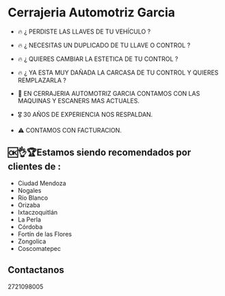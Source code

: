# Cerrajeria Automotriz Garcia

- 🔥 ¿ PERDISTE LAS LLAVES DE TU VEHÍCULO ?
- 🔥 ¿ NECESITAS UN DUPLICADO DE TU LLAVE O CONTROL ?
- 🔥 ¿ QUIERES CAMBIAR LA ESTETICA DE TU CONTROL ?
- 🔥 ¿ YA ESTA MUY DAÑADA LA CARCASA DE TU CONTROL Y QUIERES REMPLAZARLA ?
- 🥇 EN CERRAJERIA AUTOMOTRIZ GARCIA CONTAMOS CON LAS MAQUINAS Y ESCANERS MAS ACTUALES.
- 🎖️ 30 AÑOS DE EXPERIENCIA NOS RESPALDAN.


- ⚠️ CONTAMOS CON FACTURACION.
## 🆗👌🏆Estamos siendo recomendados por clientes de :
- Ciudad Mendoza
- Nogales
- Río Blanco
- Orizaba
- Ixtaczoquitlán
- La Perla
- Córdoba
- Fortín de las Flores
- Zongolica
- Coscomatepec

## Contactanos
2721098005
